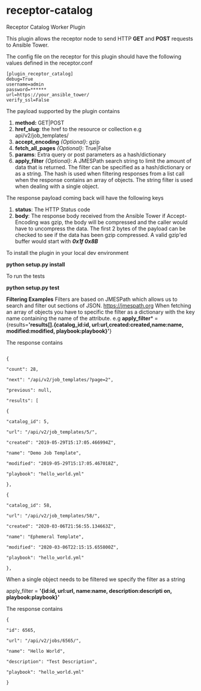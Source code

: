 # receptor-catalog
Receptor Catalog Worker Plugin

This plugin allows the receptor node to send HTTP **GET** and **POST** requests
to Ansible Tower.

The config file on the receptor for this plugin should have the following values defined in the receptor.conf

```
[plugin_receptor_catalog]
debug=True
username=admin
password=******
url=https://your_ansible_tower/
verify_ssl=False
```

The payload supported by the plugin contains

 1. **method:** GET|POST
 2. **href_slug**: the href to the resource or collection e.g api/v2/job_templates/
 3. **accept_encoding** *{Optional}*: gzip
 4. **fetch_all_pages** *{Optional}*: True|False 
 5. **params**: Extra query or post parameters as a hash/dictionary
 6. **apply_filter** *{Optional}*: A JMESPath search string to limit the amount of data that is returned. The filter can be specified as a hash/dictionary or as a string. The hash is used when filtering responses from a list call when the response contains an array of objects. The string filter is used when dealing with a single object.


The response payload coming back will have the following keys

 1. **status**: The HTTP Status code
 2. **body**:  The response body received from the Ansible Tower
       if Accept-Encoding was gzip, the body will be compressed and
       the caller would have to uncompress the data. The first 2 bytes
       of the payload can be checked to see if the data has been gzip
       compressed. A valid gzip'ed buffer would start with ***0x1f 0x8B*** 

To install the plugin in your local dev environment

**python setup.py install**

To run the tests

**python setup.py test**


**Filtering Examples**
Filters are based on JMESPath which allows us to search and filter out sections of JSON.
https://jmespath.org
When fetching an array of objects you have to specific the filter as a dictionary with the key name containing the name of the attribute.
e.g
**apply_filter*** ={results=**'results[].{catalog_id:id, url:url,created:created,name:name, modified:modified, playbook:playbook}'**}

The response contains
```

{

"count": 28,

"next": "/api/v2/job_templates/?page=2",

"previous": null,

"results": [

{

"catalog_id": 5,

"url": "/api/v2/job_templates/5/",

"created": "2019-05-29T15:17:05.466994Z",

"name": "Demo Job Template",

"modified": "2019-05-29T15:17:05.467018Z",

"playbook": "hello_world.yml"

},

{

"catalog_id": 58,

"url": "/api/v2/job_templates/58/",

"created": "2020-03-06T21:56:55.134663Z",

"name": "Ephemeral Template",

"modified": "2020-03-06T22:15:15.655800Z",

"playbook": "hello_world.yml"

},
```

When a single object needs to be filtered we specify the filter as a string

apply_filter = **'{id:id, url:url, name:name, description:descripti  on, playbook:playbook}'**

The response contains
```
{

"id": 6565,

"url": "/api/v2/jobs/6565/",

"name": "Hello World",

"description": "Test Description",

"playbook": "hello_world.yml"

}
```
